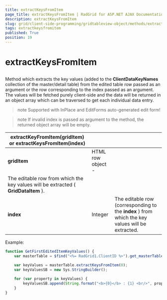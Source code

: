 ```yaml
---
title: extractKeysFromItem
page_title: extractKeysFromItem | RadGrid for ASP.NET AJAX Documentation
description: extractKeysFromItem
slug: grid/client-side-programming/gridtableview-object/methods/extractkeysfromitem
tags: extractkeysfromitem
published: True
position: 19
---
```


# extractKeysFromItem



## 

Method which extracts the key values (added to the **ClientDataKeyNames** collection of the master/detail table) from the edited table row passed as an argument or the row corresponding to the index passed as an argument. The values will be fetched purely client-side and the data will be returned in an object array which can be traversed to get each individual data entry.

>note Supported with InPlace and EditForms auto-generated edit form!
>


>note If invalid index is passed as argument to the method, the returned object array will be empty.
>



|  **extractKeyFromItem(gridItem) or extractKeysFromItem(index)**  |  |  |
| ------ | ------ | ------ |
| **gridItem** |HTML row object - <tr>|The editable row from which the key values will be extracted ( **GridDataItem** ).|
| **index** |Integer|The editable row (corresponding to the **index** ) from which the key values will be extracted.|

Example:

````JavaScript
function GetFirstEditedItemKeyValues() {
    var masterTable = $find("<%= RadGrid1.ClientID %>").get_masterTableView();

    var keyValues = masterTable.extractKeysFromItem(0);
    var keyValuesSB = new Sys.StringBuilder();

    for (var property in keyValues) {
        keyValuesSB.append(String.format("<b>{0}</b> : {1} <br/>", property, keyValues[property]));
    }
}
````



